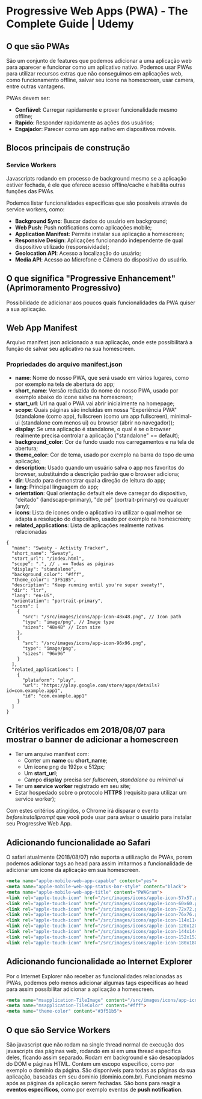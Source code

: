 # Progressive Web Apps (PWA) - The Complete Guide | Udemy

## O que são PWAs

São um conjunto de features que podemos adicionar a uma aplicação web para aparecer e funcionar como um aplicativo nativo.
Podemos usar PWAs para utilizar recursos extras que não conseguimos em aplicações web, como funcionamento offline, salvar seu icone na homescreen, usar camera, entre outras vantagens.

PWAs devem ser:

* **Confiável**: Carregar rapidamente e prover funcionalidade mesmo offline;
* **Rapido**: Responder rapidamente as ações dos usuários;
* **Engajador**: Parecer como um app nativo em dispositivos móveis.

## Blocos principais de construção

### Service Workers

Javascripts rodando em processo de background mesmo se a aplicação estiver fechada, é ele que oferece acesso offline/cache e habilita outras funções das PWAs.

Podemos listar funcionalidades especificas que são possíveis através de service workers, como:

* **Background Sync**: Buscar dados do usuário em background;
* **Web Push**: Push notifications como aplicações mobile;
* **Application Manifest**: Permite instalar sua aplicação a homescreen;
* **Responsive Design**: Aplicações funcionando independente de qual dispositivo utilizado (responsividade);
* **Geolocation API**: Acesso a localização do usuário;
* **Media API**: Acesso ao Microfone e Câmera do dispositivo do usuário.

## O que significa "Progressive Enhancement" (Aprimoramento Progressivo)

Possibilidade de adicionar aos poucos quais funcionalidades da PWA quiser a sua aplicação.

## Web App Manifest

Arquivo manifest.json adicionado a sua aplicação, onde este possibilitará a função de salvar seu aplicativo na sua homescreen.

### Propriedades do arquivo manifest.json

* **name**: Nome do nosso PWA, que será usado em vários lugares, como por exemplo na tela de abertura do app;
* **short_name**: Versão reduzida do nome do nosso PWA, usado por exemplo abaixo do icone salvo na homescreen;
* **start_url**: Url na qual o PWA vai abrir inicialmente na homepage;
* **scope**: Quais páginas são incluídas em nossa "Experiência PWA" (standalone (como app), fullscreen (como um app fullscreen), minimal-ui (standalone com menos ui) ou browser (abrir no navegador));
* **display**: Se uma aplicação é standalone, o qual é se o browser realmente precisa controlar a aplicação ("standalone" == default);
* **background_color**: Cor de fundo usado nos carregamentos e na tela de abertura;
* **theme_color**: Cor de tema, usado por exemplo na barra do topo de uma aplicação;
* **description**: Usado quando um usuário salva o app nos favoritos do browser, substituindo a descrição padrão que o browser adiciona;
* **dir**: Usado para demonstrar qual a direção de leitura do app;
* **lang**: Principal linguagem do app;
* **orientation**: Qual orientação default ele deve carregar do dispositivo, "deitado" (landscape-primary), "de pé" (portrait-primary) ou qualquer (any);
* **icons**: Lista de icones onde o aplicativo ira utilizar o qual melhor se adapta a resolução do dispositivo, usado por exemplo na homescreen;
* **related_applications**: Lista de aplicações realmente nativas relacionadas

```node
{
  "name": "Sweaty - Activity Tracker",
  "short_name": "Sweaty",
  "start_url": "/index.html",
  "scope": ".", // . == Todas as páginas
  "display": "standalone",
  "background_color": "#fff",
  "theme_color": "3F51B5",
  "description": "Keep running until you're super sweaty!",
  "dir": "ltr",
  "lang": "en-US",
  "orientation": "portrait-primary",
  "icons": [
    {
      "src": "/src/images/icons/app-icon-48x48.png", // Icon path
      "type": "image/png", // Image type
      "sizes": "48x48" // Icon size
    },
    {
      "src": "/src/images/icons/app-icon-96x96.png",
      "type": "image/png",
      "sizes": "96x96"
    }
  ],
  "related_applications": [
    {
      "plataform": "play",
      "url": "https://play.google.com/store/apps/details?id=com.example.app1",
      "id": "com.example.app1"
    }
  ]
}
```

## Critérios verificados em 2018/08/07 para mostrar o banner de adicionar a homescreen

* Ter um arquivo manifest com:
  * Conter um **name** ou **short_name**;
  * Um icone png de 192px e 512px;
  * Um **start_url**;
  * Campo **display** precisa ser _fullscreen_, _standalone_ ou _minimal-ui_
* Ter um **service worker** registrado em seu site;
* Estar hospedado sobre o protocolo **HTTPS** (requisito para utilizar um service worker);

Com estes critérios atingidos, o Chrome irá disparar o evento _beforeinstallprompt_ que você pode usar para avisar o usuário para instalar seu Progressive Web App.

## Adicionando funcionalidade ao Safari

O safari atualmente (2018/08/07) não suporta a utilização de PWAs, porem podemos adicionar tags ao head para assim imitarmos a funcionalidade de adicionar um icone da aplicação em sua homescreen.

```html
<meta name="apple-mobile-web-app-capable" content="yes">
<meta name="apple-mobile-web-app-status-bar-style" content="black">
<meta name="apple-mobile-web-app-title" content="PWAGram">
<link rel="apple-touch-icon" href="/src/images/icons/apple-icon-57x57.png" sizes="57x57">
<link rel="apple-touch-icon" href="/src/images/icons/apple-icon-60x60.png" sizes="60x60">
<link rel="apple-touch-icon" href="/src/images/icons/apple-icon-72x72.png" sizes="72x72">
<link rel="apple-touch-icon" href="/src/images/icons/apple-icon-76x76.png" sizes="76x76">
<link rel="apple-touch-icon" href="/src/images/icons/apple-icon-114x114.png" sizes="114x114">
<link rel="apple-touch-icon" href="/src/images/icons/apple-icon-120x120.png" sizes="120x120">
<link rel="apple-touch-icon" href="/src/images/icons/apple-icon-144x144.png" sizes="144x144">
<link rel="apple-touch-icon" href="/src/images/icons/apple-icon-152x152.png" sizes="152x152">
<link rel="apple-touch-icon" href="/src/images/icons/apple-icon-180x180.png" sizes="180x180">
```

## Adicionando funcionalidade ao Internet Explorer

Por o Internet Explorer não receber as funcionalidades relacionadas as PWAs, podemos pelo menos adicionar algumas tags especificas ao head para assim possibilitar adicionar a aplicação a homescreen.

```html
<meta name="msapplication-TileImage" content="/src/images/icons/app-icon-144x144.png">
<meta name="msapplication-TileColor" content="#fff">
<meta name="theme-color" content="#3f51b5">
```

## O que são Service Workers

São javascript que não rodam na single thread normal de execução dos javascripts das páginas web, rodando em si em uma thread especifica deles, ficando assim separado.
Rodam em background e são desacoplados do DOM e páginas HTML.
Contem um escopo especifico, como por exemplo o dominio da página.
São disponíveis para todas as páginas da sua aplicação, baseadas em seu dominio (dominio.com.br).
Funcionam mesmo após as páginas da aplicação serem fechadas.
São bons para reagir a **eventos especificos**, como por exemplo eventos de **push notification**.
